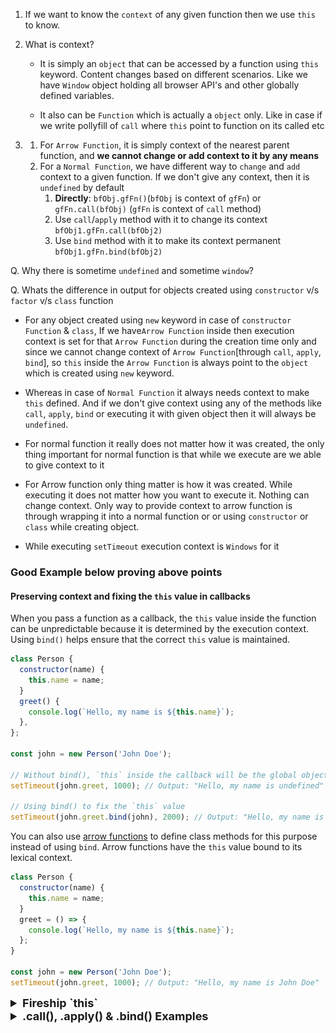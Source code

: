 1. If we want to know the `context` of any given function then we use `this` to know.

2. What is context?
   - It is simply an `object` that can be accessed by a function using `this` keyword.
   Content changes based on different scenarios. Like we have `Window` object
   holding all browser API's and other globally defined variables.

   - It also can be `Function` which is actually a `object` only. Like in case if we write pollyfill of `call` where `this` point to function on its called etc

3. 
   1. For `Arrow Function`, it is simply context of the nearest parent function, and **we cannot
      change or add context to it by any means** 
   2. For a `Normal Function`, we have different way to `change` and `add` context to a given function. If we don't give any context, then it is `undefined` by default
      1. **Directly**: `bfObj.gfFn()`(`bfObj` is context of `gfFn`)  or `gfFn.call(bfObj)` (`gfFn` is context of `call` method)
      2. Use `call`/`apply` method with it to change its context `bfObj1.gfFn.call(bfObj2)`
      3. Use `bind` method with it to make its context permanent `bfObj1.gfFn.bind(bfObj2)`



Q. Why there is sometime `undefined` and sometime `window`?

Q. Whats the difference in output for objects created using `constructor` v/s `factor` v/s `class` function


- For any object created using `new` keyword in case of `constructor Function` & `class`,
If we have`Arrow Function` inside then execution context is set for that `Arrow Function` during the creation time only and
since we cannot change context of `Arrow Function`[through `call`, `apply`, `bind`], so `this` inside the
`Arrow Function` is always point to the `object` which is created using `new` keyword.

- Whereas in case of `Normal Function` it always needs context to make `this` defined. And if we don't
give context using any of the methods like `call`, `apply`, `bind` or executing it with given object
then it will always be `undefined`.


- For normal function it really does not matter how it was created, the only thing important
for normal function is that while we execute are we able to give context to it

- For Arrow function only thing matter is how it was created. While executing it does not
matter how you want to execute it. Nothing can change context. Only way to provide context
to arrow function is through wrapping it into a normal function or or using `constructor` or `class` while creating object.

  
- While executing `setTimeout` execution context is `Windows` for it

### Good Example below proving above points

#### Preserving context and fixing the `this` value in callbacks

When you pass a function as a callback, the `this` value inside the function can be unpredictable because it is determined by the execution context. Using `bind()` helps ensure that the correct `this` value is maintained.

```js
class Person {
  constructor(name) {
    this.name = name;
  }
  greet() {
    console.log(`Hello, my name is ${this.name}`);
  },
};

const john = new Person('John Doe');

// Without bind(), `this` inside the callback will be the global object
setTimeout(john.greet, 1000); // Output: "Hello, my name is undefined"

// Using bind() to fix the `this` value
setTimeout(john.greet.bind(john), 2000); // Output: "Hello, my name is John Doe"
```

You can also use [arrow functions](https://developer.mozilla.org/en-US/docs/Web/JavaScript/Reference/Functions/Arrow_functions) to define class methods for this purpose instead of using `bind`. Arrow functions have the `this` value bound to its lexical context.

```js
class Person {
  constructor(name) {
    this.name = name;
  }
  greet = () => {
    console.log(`Hello, my name is ${this.name}`);
  };
}

const john = new Person('John Doe');
setTimeout(john.greet, 1000); // Output: "Hello, my name is John Doe"
```


<details >
 <summary style="font-size: large; font-weight: bold">Fireship `this`</summary>

![img_00.png](images/img_92.png)

Depends on where it is used

1. If it is used in browser, it will return a window object & if it is used in node, it will return a global object
   ![img_11.png](images/img_100.png)
   ![img_31.png](images/img_101.png)
   In `use strict` mode `this` will be undefined in browser, so always tend to use `Window` or
   `Global` directly
   ![img_9.png](images/img_99.png)
   ![img_41.png](images/img_102.png)

Referred Video: https://www.youtube.com/watch?v=YOlr79NaAtQ

</details>



<details >
 <summary style="font-size: large; font-weight: bold">.call(), .apply() & .bind() Examples</summary>

## `call()`

![img.png](images/img_91.png)
![img_1.png](images/img_93.png)
![img_2.png](images/img_94.png)


## `apply()`

![img_3.png](images/img_95.png)

#### Usecase
![img_4.png](images/img_96.png)
Keep `this` as null since it is not required and we are able to pass array for getting max value
which won't be possible without `apply()`
![img_5.png](images/img_97.png)


Useful mnemonic is "**A** for array and **C** for comma" to remember `apply()` and `call()`
## `bind()`
![img_6.png](images/img_98.png)
## TL;DR

`Function.prototype.bind` is a method in JavaScript that allows you to create a new function with a specific `this` value and optional initial arguments. It's primary purpose is to:

- **Binding `this` value to preserve context**: The primary purpose of `bind` is to bind the `this` value of a function to a specific object. When you call `func.bind(thisArg)`, it creates a new function with the same body as `func`, but with `this` permanently bound to `thisArg`.
- **Partial application of arguments**: `bind` also allows you to pre-specify arguments for the new function. Any arguments passed to `bind` after `thisArg` will be prepended to the arguments list when the new function is called.
- **Method borrowing**: `bind` allows you to borrow methods from one object and apply them to another object, even if they were not originally designed to work with that object.

The `bind` method is particularly useful in scenarios where you need to ensure that a function is called with a specific `this` context, such as in event handlers, callbacks, or method borrowing.

https://www.greatfrontend.com/questions/quiz/explain-function-prototype-bind?practice=practice&tab=quiz



Referred Video: https://www.youtube.com/watch?v=rZc7_2YXbP8

---
</details>


